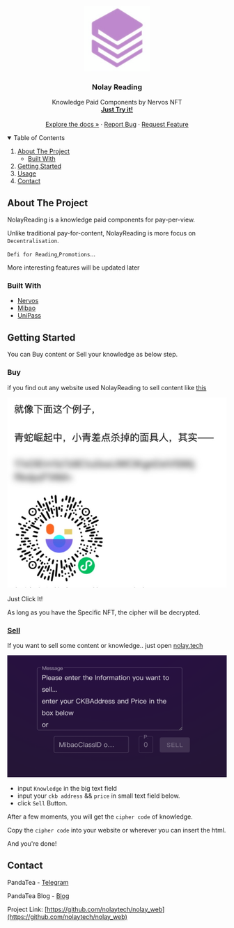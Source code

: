 <!-- PROJECT LOGO -->
<br />
<p align="center">
  <a href="https://github.com/nolaytech/nolay_web">
    <img src="images/logo.png" alt="Logo" width="150" height="150">
  </a>

  <h3 align="center">Nolay Reading</h3>

  <p align="center">
    Knowledge Paid Components by Nervos NFT
    <br />
    <a href="http://101.200.91.26"><strong>Just Try it!</strong></a>
    <br />
    <br />
    <a href="https://github.com/nolaytech/nolay_web">Explore the docs »</a>
    ·
    <a href="https://github.com/nolaytech/nolay_web/issues">Report Bug</a>
    ·
    <a href="https://github.com/nolaytech/nolay_web/issues">Request Feature</a>
  </p>
</p>

<!-- TABLE OF CONTENTS -->
<details open="open">
  <summary>Table of Contents</summary>
  <ol>
    <li>
      <a href="#about-the-project">About The Project</a>
      <ul>
        <li><a href="#built-with">Built With</a></li>
      </ul>
    </li>
    <li>
      <a href="#getting-started">Getting Started</a>
    </li>
    <li><a href="#usage">Usage</a></li>
    <li><a href="#contact">Contact</a></li>
  </ol>
</details>

<!-- ABOUT THE PROJECT -->

## About The Project

NolayReading is a knowledge paid components for pay-per-view.

Unlike traditional pay-for-content, NolayReading is more focus on `Decentralisation`.

`Defi for Reading`,`Promotions`...

 More interesting features will be updated later

### Built With

- [Nervos](https://www.nervos.org/)
- [Mibao](https://mibao.net/)
- [UniPass](https://unipass.xyz/)

<!-- GETTING STARTED -->

## Getting Started

You can Buy content or Sell your knowledge as below step.

### Buy

if you find out any website used NolayReading to sell content like [this](https://pandatea.life/post/nolayreading-xiao-ji-hua)

[![Product Name Screen Shot][product-screenshot]](https://pandatea.life/post/nolayreading-xiao-ji-hua)

Just Click It!

As long as you have the Specific NFT, the cipher will be decrypted.

### [Sell](http://101.200.91.26)

If you want to sell some content or knowledge..
just open [nolay.tech](http://101.200.91.26)

![](./images/screenshot_web.png)

- input `Knowledge` in the big text field
- input your `ckb address` && `price` in small text field below.
- click `Sell` Button.

After a few moments, you will get the `cipher code` of knowledge.

Copy the `cipher code` into your website
or wherever you can insert the html.

And you're done!

<!-- CONTACT -->

## Contact

PandaTea - [Telegram](https://t.me/NvRVDGzkRJJn)

PandaTea Blog - [Blog](https://pandatea.life)

Project Link: [https://github.com/nolaytech/nolay_web](https://github.com/nolaytech/nolay_web)

<!-- MARKDOWN LINKS & IMAGES -->
<!-- https://www.markdownguide.org/basic-syntax/#reference-style-links -->

[contributors-shield]: https://img.shields.io/github/contributors/othneildrew/Best-README-Template.svg?style=for-the-badge
[contributors-url]: https://github.com/nolaytech/nolay_web/graphs/contributors
[forks-shield]: https://img.shields.io/github/forks/othneildrew/Best-README-Template.svg?style=for-the-badge
[stars-shield]: https://img.shields.io/github/stars/othneildrew/Best-README-Template.svg?style=for-the-badge
[stars-url]: https://github.com/nolaytech/nolay_web/stargazers
[issues-shield]: https://img.shields.io/github/issues/othneildrew/Best-README-Template.svg?style=for-the-badge
[issues-url]: https://github.com/nolaytech/nolay_web/issues
[license-shield]: https://img.shields.io/github/license/othneildrew/Best-README-Template.svg?style=for-the-badge
[license-url]: https://github.com/othneildrew/Best-README-Template/blob/master/LICENSE.txt
[linkedin-shield]: https://img.shields.io/badge/-LinkedIn-black.svg?style=for-the-badge&logo=linkedin&colorB=555
[linkedin-url]: https://linkedin.com/in/othneildrew
[product-screenshot]: images/screenshot.jpeg